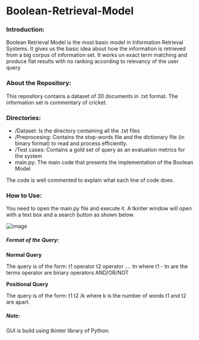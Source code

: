# Boolean-Retrieval-Model

### Introduction:
Boolean Retrieval Model is the most basic model in Information Retrieval Systems. It gives us the basic idea about how the information is retrieved from a big corpus of information set.
It works on exact term matching and produce flat results with no ranking according to relevancy of the user query

### About the Repository:
This repository contains a dataset of 30 documents in .txt format. The information set is commentary of cricket.

### Directories:
* /Dataset: Is the directory containing all the .txt files
* /Preprocesing: Contains the stop-words file and the dictionary file (in binary format) to read and process efficiently.
* /Test cases: Contains a gold set of query as an evaluation metrics for the system
* main.py: The main code that presents the implementation of the Boolean Model

The code is well commented to explain what each line of code does.

### How to Use:

You need to open the main.py file and execute it. A tkinter window will open with a text box and a search button as shown below.

![image](https://user-images.githubusercontent.com/78559233/230966937-44571011-e200-407d-86d2-0665797d1cbd.png)


##### Format of the Query:  

**Normal Query**  

The query is of the form: t1 operator t2 operator .... tn 
where t1 - tn are the terms
operator are binary operators AND/OR/NOT  


**Positional Query**  

The query is of the form: t1 t2 /k
where k is the number of words t1 and t2 are apart.

##### Note:
GUI is build using tkinter library of Python.  

